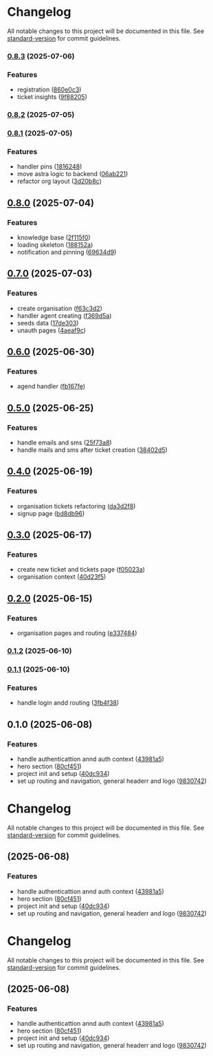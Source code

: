 # Changelog

All notable changes to this project will be documented in this file. See [standard-version](https://github.com/conventional-changelog/standard-version) for commit guidelines.

### [0.8.3](https://github.com/AristideI/SautiDesk-fn/compare/v0.8.2...v0.8.3) (2025-07-06)


### Features

* registration ([860e0c3](https://github.com/AristideI/SautiDesk-fn/commit/860e0c3c06386cdbc61817b0f52ac0c8461b9c1c))
* ticket insights ([9f88205](https://github.com/AristideI/SautiDesk-fn/commit/9f88205b9db6412a7b5aff8adb3013291c2d4dfb))

### [0.8.2](https://github.com/AristideI/SautiDesk-fn/compare/v0.8.1...v0.8.2) (2025-07-05)

### [0.8.1](https://github.com/AristideI/SautiDesk-fn/compare/v0.8.0...v0.8.1) (2025-07-05)


### Features

* handler pins ([1816248](https://github.com/AristideI/SautiDesk-fn/commit/1816248baa6e8df16f6542fa8c5f5dd5bdfcfa17))
* move astra logic to backend ([06ab221](https://github.com/AristideI/SautiDesk-fn/commit/06ab221397c58af693d144c3a41de5a6fad8f1d5))
* refactor org layout ([3d20b8c](https://github.com/AristideI/SautiDesk-fn/commit/3d20b8c7688c01b10a1c9c6b2f76ddcdb6ed54a4))

## [0.8.0](https://github.com/AristideI/SautiDesk-fn/compare/v0.7.0...v0.8.0) (2025-07-04)


### Features

* knowledge base ([2f115f0](https://github.com/AristideI/SautiDesk-fn/commit/2f115f0bd1d4ade8a23411a0ec7367536c27e450))
* loading skeleton ([188152a](https://github.com/AristideI/SautiDesk-fn/commit/188152a19b7cb7aa189a59c040602b1cdeedc538))
* notification and pinning ([69634d9](https://github.com/AristideI/SautiDesk-fn/commit/69634d932944de94c752978d9ee64a6414a473e0))

## [0.7.0](https://github.com/AristideI/SautiDesk-fn/compare/v0.6.0...v0.7.0) (2025-07-03)


### Features

* create organisation ([f63c3d2](https://github.com/AristideI/SautiDesk-fn/commit/f63c3d21c78f8a84772b27230b43c83077857fd6))
* handler agent creating ([f369d5a](https://github.com/AristideI/SautiDesk-fn/commit/f369d5a417eca4239ef460d2d3c8f232a0ee39ea))
* seeds data ([17de303](https://github.com/AristideI/SautiDesk-fn/commit/17de303207e1ef5ed399686f550bcf5928a933bf))
* unauth pages ([4aeaf9c](https://github.com/AristideI/SautiDesk-fn/commit/4aeaf9c1c8c75e9014718e346b941940c8d02544))

## [0.6.0](https://github.com/AristideI/SautiDesk-fn/compare/v0.5.0...v0.6.0) (2025-06-30)


### Features

* agend handler ([fb167fe](https://github.com/AristideI/SautiDesk-fn/commit/fb167fe73ea5b0b3dbe92b2903c7a45ec25e2617))

## [0.5.0](https://github.com/AristideI/SautiDesk-fn/compare/v0.4.0...v0.5.0) (2025-06-25)


### Features

* handle emails and sms ([25f73a8](https://github.com/AristideI/SautiDesk-fn/commit/25f73a875fecf36998e94ed049365b8e2ed7eb7a))
* handle mails and sms after ticket creation ([38402d5](https://github.com/AristideI/SautiDesk-fn/commit/38402d5e4b80df7c20291b3fb20a589f505cce92))

## [0.4.0](https://github.com/AristideI/SautiDesk-fn/compare/v0.3.0...v0.4.0) (2025-06-19)


### Features

* organisation tickets refactoring ([da3d2f8](https://github.com/AristideI/SautiDesk-fn/commit/da3d2f83d24b0cb1627575c87ab0849fab2bc429))
* signup page ([bd8db96](https://github.com/AristideI/SautiDesk-fn/commit/bd8db96bc5198403957a2afae5f53c3b3d10ab34))

## [0.3.0](https://github.com/AristideI/SautiDesk-fn/compare/v0.2.0...v0.3.0) (2025-06-17)


### Features

* create new ticket and tickets page ([f05023a](https://github.com/AristideI/SautiDesk-fn/commit/f05023aaf310307a001ff6be06346d1051d7a580))
* organisation context ([40d23f5](https://github.com/AristideI/SautiDesk-fn/commit/40d23f58f25cdc7fc1c383d8182926933abc4eed))

## [0.2.0](https://github.com/AristideI/SautiDesk-fn/compare/v0.1.2...v0.2.0) (2025-06-15)


### Features

* organisation pages and routing ([e337484](https://github.com/AristideI/SautiDesk-fn/commit/e337484756f03466557c2fe62af901c9f2155f47))

### [0.1.2](https://github.com/AristideI/SautiDesk-fn/compare/v0.1.1...v0.1.2) (2025-06-10)

### [0.1.1](https://github.com/AristideI/SautiDesk-fn/compare/v0.1.0...v0.1.1) (2025-06-10)


### Features

* handle login andd routing ([3fb4f38](https://github.com/AristideI/SautiDesk-fn/commit/3fb4f388a043dc527abd7db8734d0562e7d3087e))

## 0.1.0 (2025-06-08)


### Features

* handle authenticattion annd auth context ([43981a5](https://github.com/AristideI/SautiDesk-fn/commit/43981a51578a0beb2fb77f877a005b02a026ebcd))
* hero section ([80cf451](https://github.com/AristideI/SautiDesk-fn/commit/80cf4512ec0660d56e7ae62c7b9c3e86ac938ca5))
* project init and setup ([40dc934](https://github.com/AristideI/SautiDesk-fn/commit/40dc93405a6d635c360a0f6854590e4e7f35b8cf))
* set up routing and navigation, general headerr and logo ([9830742](https://github.com/AristideI/SautiDesk-fn/commit/98307425d25642639dcfa81352bb791ccb11d87b))

# Changelog

All notable changes to this project will be documented in this file. See [standard-version](https://github.com/conventional-changelog/standard-version) for commit guidelines.

##  (2025-06-08)


### Features

* handle authenticattion annd auth context ([43981a5](https://github.com/AristideI/SautiDesk-fn/commit/43981a51578a0beb2fb77f877a005b02a026ebcd))
* hero section ([80cf451](https://github.com/AristideI/SautiDesk-fn/commit/80cf4512ec0660d56e7ae62c7b9c3e86ac938ca5))
* project init and setup ([40dc934](https://github.com/AristideI/SautiDesk-fn/commit/40dc93405a6d635c360a0f6854590e4e7f35b8cf))
* set up routing and navigation, general headerr and logo ([9830742](https://github.com/AristideI/SautiDesk-fn/commit/98307425d25642639dcfa81352bb791ccb11d87b))

# Changelog

All notable changes to this project will be documented in this file. See [standard-version](https://github.com/conventional-changelog/standard-version) for commit guidelines.

##  (2025-06-08)


### Features

* handle authenticattion annd auth context ([43981a5](https://github.com/AristideI/SautiDesk-fn/commit/43981a51578a0beb2fb77f877a005b02a026ebcd))
* hero section ([80cf451](https://github.com/AristideI/SautiDesk-fn/commit/80cf4512ec0660d56e7ae62c7b9c3e86ac938ca5))
* project init and setup ([40dc934](https://github.com/AristideI/SautiDesk-fn/commit/40dc93405a6d635c360a0f6854590e4e7f35b8cf))
* set up routing and navigation, general headerr and logo ([9830742](https://github.com/AristideI/SautiDesk-fn/commit/98307425d25642639dcfa81352bb791ccb11d87b))
